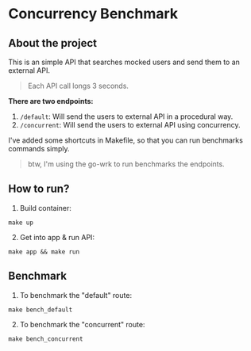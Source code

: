 # Concurrency Benchmark

## About the project

This is an simple API that searches mocked users and send them to an external API.<br>
> Each API call longs 3 seconds.

**There are two endpoints:**
1. `/default`: Will send the users to external API in a procedural way.
2. `/concurrent`: Will send the users to external API using concurrency.

I've added some shortcuts in Makefile, so that you can run benchmarks commands simply.
> btw, I'm using the go-wrk to run benchmarks the endpoints.

## How to run?

1. Build container:
```
make up
```

2. Get into app & run API:
```
make app && make run
```

## Benchmark

1. To benchmark the "default" route:
```
make bench_default
```

2. To benchmark the "concurrent" route:
```
make bench_concurrent
```
